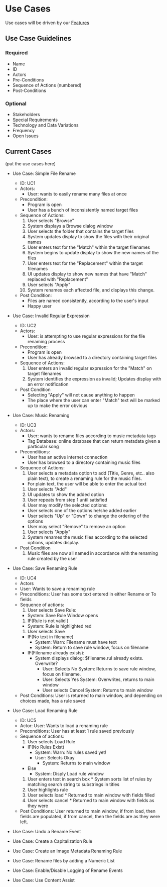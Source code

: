 # Use Cases #
Use cases will be driven by our [Features](Features.md)

## Use Case Guidelines ##

### Required ###
  * Name
  * ID
  * Actors
  * Pre-Conditions
  * Sequence of Actions (numbered)
  * Post-Conditions

### Optional ###
  * Stakeholders
  * Special Requirements
  * Technology and Data Variations
  * Frequency
  * Open Issues

## Current Cases ##

(put the use cases here)
  * Use Case: Simple File Rename
    * ID: UC1
    * Actors:
      * User: wants to easily rename many files at once
    * Precondition:
      * Program is open
      * User has a bunch of inconsistently named target files
    * Sequence of Actions:
      1. User selects "Browse"
      1. System displays a Browse dialog window
      1. User selects the folder that contains the target files
      1. System updates display to show the files with their original names
      1. User enters text for the "Match" within the target filenames
      1. System begins to update display to show the new names of the files
      1. User enters text for the "Replacement" within the target filenames
      1. UI updates display to show new names that have "Match" replaced with "Replacement"
      1. User selects "Apply"
      1. System renames each affected file, and displays this change.
    * Post Condition:
      * Files are named consistently, according to the user's input
      * Happy user


  * Use Case: Invalid Regular Expression
    * ID: UC2
    * Actors:
      * User: is attempting to use regular expressions for the file renaming process
    * Precondition:
      * Program is open
      * User has already browsed to a directory containing target files
    * Sequence of Actions:
      1. User enters an invalid regular expression for the "Match" on target filenames
      1. System identifies the expression as invalid; Updates display with an error notification
    * Post Condition
      * Selecting "Apply" will not cause anything to happen
      * The place where the user can enter "Match" text will be marked up to make the error obvious

  * Use Case: Music Renaming
    * ID: UC3
    * Actors:
      * User: wants to rename files according to music metadata tags
      * Tag Database: online database that can return metadata given a particular song
    * Preconditions:
      * User has an active internet connection
      * User has browsed to a directory containing music files
    * Sequence of Actions:
      1. User selects a metadata option to add (Title, Genre, etc.. also plain text), to create a renaming rule for the music files.
        * For plain text, the user will be able to enter the actual text
      1. User selects "Add"
      1. UI updates to show the added option
      1. User repeats from step 1 until satisfied
      1. User may modify the selected options:
        * User selects one of the options he/she added earlier
        * User selects "Up" or "Down" to change the ordering of the options
        * User may select "Remove" to remove an option
      1. User selects "Apply"
      1. System renames the music files according to the selected options, updates display.
    * Post Condition
      1. Music files are now all named in accordance with the renaming rule created by the user
  * Use Case: Save Renaming Rule
    * ID: UC4
    * Actors
    * User: Wants to save a renaming rule
    * Preconditions: User has some text entered in either Rename or To fields
    * Sequence of actions:
      1. User selects Save Rule:
        * System: Save Rule Window opens
      1. IF(Rule is not valid )
        * System: Rule is highlighted red
      1. User selects Save
        * IF(No text in filename)
          * System: Warn: Filename must have text
          * System: Return to save rule window, focus on filename
        * IF(Filename already exists):
          * System displays dialog: $filename.rul already exists. Overwrite?
            * User: Selects No System: Returns to save rule window, focus on filename.
            * User: Selects Yes System: Overwrites, returns to main window
            * User selects Cancel System: Returns to main window
    * Post Conditions: User is returned to main window, and depending on choices made, has a rule saved
  * Use Case: Load Renaming Rule
    * ID: UC5
    * Actor: User: Wants to load a renaming rule
    * Preconditions: User has at least 1 rule saved previously
    * Sequence of actions:
      1. User selects Load Rule
        * IF(No Rules Exist)
          * System: Warn: No rules saved yet!
          * User: Selects Okay
            * System: Returns to main window
        * Else
          * System: Disply Load rule window
        1. User enters text in search box
          * System sorts list of rules by matching search string to substrings in titles
        1. User highlights rule
        1. User selects load
          * Returned to main window with fields filled
        1. User selects cancel
          * Returned to main window with fields as they were
    * Post Conditions: User returned to main window, if  from load, then fields are populated, if from cancel, then the fields are as they were left.

  * Use Case: Undo a Rename Event
  * Use Case: Create a Capitalization Rule
  * Use Case: Create an Image Metadata Renaming Rule
  * Use Case: Rename files by adding a Numeric List
  * Use Case: Enable/Disable Logging of Rename Events
  * Use Case: Use Content Assist